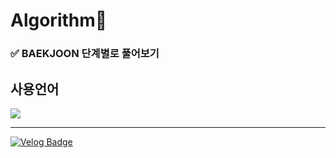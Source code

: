 <h1>Algorithm👋</h1>

### ✅ BAEKJOON 단계별로 풀어보기

## 사용언어
<img src="https://img.shields.io/badge/Java-ED8B00?style=for-the-badge&logo=openjdk&logoColor=white"/>

***

[![Velog Badge](http://img.shields.io/badge/Velog-white?style=flat-square&logo=Velog&link=https://velog.io/@dejeong/)](https://velog.io/@dejeong)
